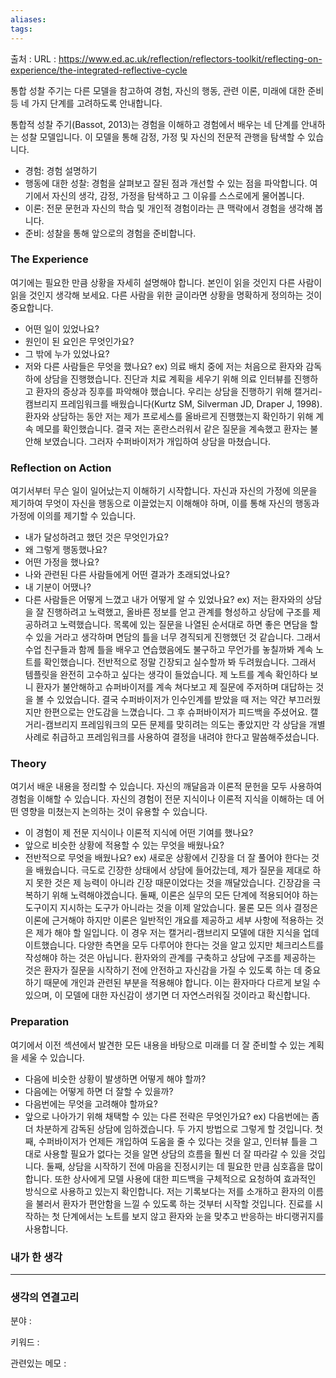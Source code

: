 ```yaml
---
aliases: 
tags:
---
```

출처 : 
URL : https://www.ed.ac.uk/reflection/reflectors-toolkit/reflecting-on-experience/the-integrated-reflective-cycle

통합 성찰 주기는 다른 모델을 참고하여 경험, 자신의 행동, 관련 이론, 미래에 대한 준비 등 네 가지 단계를 고려하도록 안내합니다.

통합적 성찰 주기(Bassot, 2013)는 경험을 이해하고 경험에서 배우는 네 단계를 안내하는 성찰 모델입니다. 이 모델을 통해 감정, 가정 및 자신의 전문적 관행을 탐색할 수 있습니다.  
  
- 경험: 경험 설명하기  
- 행동에 대한 성찰: 경험을 살펴보고 잘된 점과 개선할 수 있는 점을 파악합니다. 여기에서 자신의 생각, 감정, 가정을 탐색하고 그 이유를 스스로에게 물어봅니다.  
- 이론: 전문 문헌과 자신의 학습 및 개인적 경험이라는 큰 맥락에서 경험을 생각해 봅니다.  
- 준비: 성찰을 통해 앞으로의 경험을 준비합니다.

### The Experience
여기에는 필요한 만큼 상황을 자세히 설명해야 합니다. 본인이 읽을 것인지 다른 사람이 읽을 것인지 생각해 보세요. 다른 사람을 위한 글이라면 상황을 명확하게 정의하는 것이 중요합니다.
- 어떤 일이 있었나요?
- 원인이 된 요인은 무엇인가요?
- 그 밖에 누가 있었나요?
- 저와 다른 사람들은 무엇을 했나요?
ex)
	의료 배치 중에 저는 처음으로 환자와 감독하에 상담을 진행했습니다. 진단과 치료 계획을 세우기 위해 의료 인터뷰를 진행하고 환자의 증상과 징후를 파악해야 했습니다. 우리는 상담을 진행하기 위해 캘거리-캠브리지 프레임워크를 배웠습니다(Kurtz SM, Silverman JD, Draper J, 1998). 환자와 상담하는 동안 저는 제가 프로세스를 올바르게 진행했는지 확인하기 위해 계속 메모를 확인했습니다. 결국 저는 혼란스러워서 같은 질문을 계속했고 환자는 불안해 보였습니다. 그러자 수퍼바이저가 개입하여 상담을 마쳤습니다.

### Reflection on Action
여기서부터 무슨 일이 일어났는지 이해하기 시작합니다. 자신과 자신의 가정에 의문을 제기하여 무엇이 자신을 행동으로 이끌었는지 이해해야 하며, 이를 통해 자신의 행동과 가정에 이의를 제기할 수 있습니다.
- 내가 달성하려고 했던 것은 무엇인가요?
- 왜 그렇게 행동했나요?
- 어떤 가정을 했나요?
- 나와 관련된 다른 사람들에게 어떤 결과가 초래되었나요?
- 내 기분이 어땠나?
- 다른 사람들은 어떻게 느꼈고 내가 어떻게 알 수 있었나요?
ex)
	저는 환자와의 상담을 잘 진행하려고 노력했고, 올바른 정보를 얻고 관계를 형성하고 상담에 구조를 제공하려고 노력했습니다. 목록에 있는 질문을 나열된 순서대로 하면 좋은 면담을 할 수 있을 거라고 생각하며 면담의 틀을 너무 경직되게 진행했던 것 같습니다. 그래서 수업 친구들과 함께 틀을 배우고 연습했음에도 불구하고 무언가를 놓칠까봐 계속 노트를 확인했습니다. 전반적으로 정말 긴장되고 실수할까 봐 두려웠습니다. 그래서 템플릿을 완전히 고수하고 싶다는 생각이 들었습니다. 제 노트를 계속 확인하다 보니 환자가 불안해하고 슈퍼바이저를 계속 쳐다보고 제 질문에 주저하며 대답하는 것을 볼 수 있었습니다. 결국 수퍼바이저가 인수인계를 받았을 때 저는 약간 부끄러웠지만 한편으로는 안도감을 느꼈습니다. 그 후 슈퍼바이저가 피드백을 주셨어요. 캘거리-캠브리지 프레임워크의 모든 문제를 맞히려는 의도는 좋았지만 각 상담을 개별 사례로 취급하고 프레임워크를 사용하여 결정을 내려야 한다고 말씀해주셨습니다.

### Theory
여기서 배운 내용을 정리할 수 있습니다. 자신의 깨달음과 이론적 문헌을 모두 사용하여 경험을 이해할 수 있습니다. 자신의 경험이 전문 지식이나 이론적 지식을 이해하는 데 어떤 영향을 미쳤는지 논의하는 것이 유용할 수 있습니다.
- 이 경험이 제 전문 지식이나 이론적 지식에 어떤 기여를 했나요?
- 앞으로 비슷한 상황에 적용할 수 있는 무엇을 배웠나요?
- 전반적으로 무엇을 배웠나요?
ex)
	새로운 상황에서 긴장을 더 잘 풀어야 한다는 것을 배웠습니다. 극도로 긴장한 상태에서 상담에 들어갔는데, 제가 질문을 제대로 하지 못한 것은 제 능력이 아니라 긴장 때문이었다는 것을 깨달았습니다. 긴장감을 극복하기 위해 노력해야겠습니다. 둘째, 이론은 실무의 모든 단계에 적용되어야 하는 도구이지 지시하는 도구가 아니라는 것을 이제 알았습니다. 물론 모든 의사 결정은 이론에 근거해야 하지만 이론은 일반적인 개요를 제공하고 세부 사항에 적용하는 것은 제가 해야 할 일입니다. 이 경우 저는 캘거리-캠브리지 모델에 대한 지식을 업데이트했습니다. 다양한 측면을 모두 다루어야 한다는 것을 알고 있지만 체크리스트를 작성해야 하는 것은 아닙니다. 환자와의 관계를 구축하고 상담에 구조를 제공하는 것은 환자가 질문을 시작하기 전에 안전하고 자신감을 가질 수 있도록 하는 데 중요하기 때문에 개인과 관련된 부분을 적용해야 합니다. 이는 환자마다 다르게 보일 수 있으며, 이 모델에 대한 자신감이 생기면 더 자연스러워질 것이라고 확신합니다.

### Preparation
여기에서 이전 섹션에서 발견한 모든 내용을 바탕으로 미래를 더 잘 준비할 수 있는 계획을 세울 수 있습니다.
- 다음에 비슷한 상황이 발생하면 어떻게 해야 할까?
- 다음에는 어떻게 하면 더 잘할 수 있을까?
- 다음번에는 무엇을 고려해야 할까요?
- 앞으로 나아가기 위해 채택할 수 있는 다른 전략은 무엇인가요?
ex)
	다음번에는 좀 더 차분하게 감독된 상담에 임하겠습니다. 두 가지 방법으로 그렇게 할 것입니다. 첫째, 수퍼바이저가 언제든 개입하여 도움을 줄 수 있다는 것을 알고, 인터뷰 틀을 그대로 사용할 필요가 없다는 것을 알면 상담의 흐름을 훨씬 더 잘 따라갈 수 있을 것입니다. 둘째, 상담을 시작하기 전에 마음을 진정시키는 데 필요한 만큼 심호흡을 많이 합니다. 또한 상사에게 모델 사용에 대한 피드백을 구체적으로 요청하여 효과적인 방식으로 사용하고 있는지 확인합니다. 저는 기록보다는 저를 소개하고 환자의 이름을 불러서 환자가 편안함을 느낄 수 있도록 하는 것부터 시작할 것입니다. 진료를 시작하는 첫 단계에서는 노트를 보지 않고 환자와 눈을 맞추고 반응하는 바디랭귀지를 사용합니다.

### 내가 한 생각

---
### 생각의 연결고리
분야 : 

키워드 : 


관련있는 메모 : 
